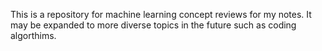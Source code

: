 This is a repository for machine learning concept reviews for my notes. It may be expanded to more diverse topics in the future such as coding algorthims.



